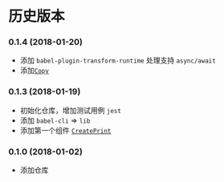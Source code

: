 # 历史版本
### 0.1.4 (2018-01-20)

* 添加 `babel-plugin-transform-runtime` 处理支持 `async/await`
* 添加[`Copy`](https://github.com/wya-team/wya-rc/tree/master/src/web/copy/)

### 0.1.3 (2018-01-19)

* 初始化仓库，增加测试用例 `jest`
* 添加 `babel-cli` => `lib`
* 添加第一个组件 [`CreatePrint`](https://github.com/wya-team/wya-rc/tree/master/src/web/create-print/)

### 0.1.0 (2018-01-02)

* 添加仓库
